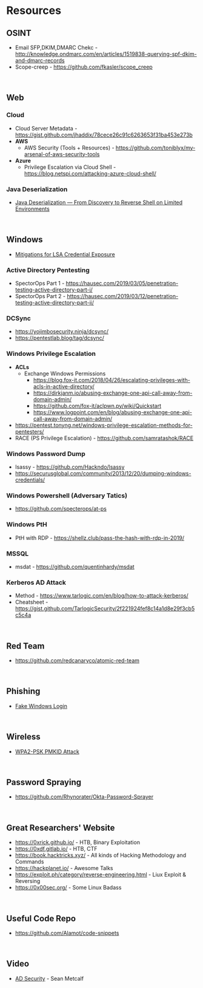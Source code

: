 # Resources

## OSINT
* Email SFP,DKIM,DMARC Chekc - http://knowledge.ondmarc.com/en/articles/1519838-querying-spf-dkim-and-dmarc-records
* Scope-creep - https://github.com/fkasler/scope_creep
<br />



## Web
### Cloud
* Cloud Server Metadata - https://gist.github.com/jhaddix/78cece26c91c6263653f31ba453e273b
* <b>AWS</b> 
  * AWS Security (Tools + Resources) - https://github.com/toniblyx/my-arsenal-of-aws-security-tools
* <b>Azure</b>
  * Privilege Escalation via Cloud Shell - https://blog.netspi.com/attacking-azure-cloud-shell/

### Java Deserialization
* [Java Deserialization — From Discovery to Reverse Shell on Limited Environments](https://medium.com/abn-amro-red-team/java-deserialization-from-discovery-to-reverse-shell-on-limited-environments-2e7b4e14fbef)
<br />


## Windows
* [Mitigations for LSA Credential Exposure](https://thedefensedude.wordpress.com/2016/07/19/mitigations-for-lsa-credential-exposure-part-1-plain-text-passwords/#comments)

### Active Directory Pentesting
* SpectorOps Part 1 - https://hausec.com/2019/03/05/penetration-testing-active-directory-part-i/
* SpectorOps Part 2 - https://hausec.com/2019/03/12/penetration-testing-active-directory-part-ii/

### DCSync
* https://yojimbosecurity.ninja/dcsync/
* https://pentestlab.blog/tag/dcsync/

### Windows Privilege Escalation
* <b>ACLs</b>
  * Exchange Windows Permissions     
    * https://blog.fox-it.com/2018/04/26/escalating-privileges-with-acls-in-active-directory/ 
    * https://dirkjanm.io/abusing-exchange-one-api-call-away-from-domain-admin/
    * https://github.com/fox-it/aclpwn.py/wiki/Quickstart
    * https://www.logpoint.com/en/blog/abusing-exchange-one-api-call-away-from-domain-admin/
* https://pentest.tonyng.net/windows-privilege-escalation-methods-for-pentesters/
* RACE (PS Privilege Escalation) - https://github.com/samratashok/RACE

### Windows Password Dump
* lsassy - https://github.com/Hackndo/lsassy
* https://securusglobal.com/community/2013/12/20/dumping-windows-credentials/

### Windows Powershell (Adversary Tatics)
* https://github.com/specterops/at-ps

### Windows PtH
* PtH with RDP - https://shellz.club/pass-the-hash-with-rdp-in-2019/

### MSSQL
* msdat - https://github.com/quentinhardy/msdat

### Kerberos AD Attack
* Method - https://www.tarlogic.com/en/blog/how-to-attack-kerberos/
* Cheatsheet - https://gist.github.com/TarlogicSecurity/2f221924fef8c14a1d8e29f3cb5c5c4a
<br />


## Red Team
* https://github.com/redcanaryco/atomic-red-team
<br />


## Phishing
* [Fake Windows Login](https://github.com/bitsadmin/fakelogonscreen)
<br />


## Wireless
* [WPA2-PSK PMKID Attack](http://www.jackson-t.ca/pmkid-kali-alfa.html)
<br />


## Password Spraying
* https://github.com/Rhynorater/Okta-Password-Sprayer
<br />


## Great Researchers' Website
* https://0xrick.github.io/ - HTB, Binary Exploitation
* https://0xdf.gitlab.io/ - HTB, CTF
* https://book.hacktricks.xyz/ - All kinds of Hacking Methodology and Commands
* https://hackplanet.io/ - Awesome Talks
* https://exploit.ph/category/reverse-engineering.html - Liux Exploit & Reversing
* https://0x00sec.org/ - Some Linux Badass
<br />


## Useful Code Repo
* https://github.com/Alamot/code-snippets
<br />


## Video
* [AD Security](https://www.youtube.com/watch?v=git1a6cu048&feature=youtu.be) - Sean Metcalf


